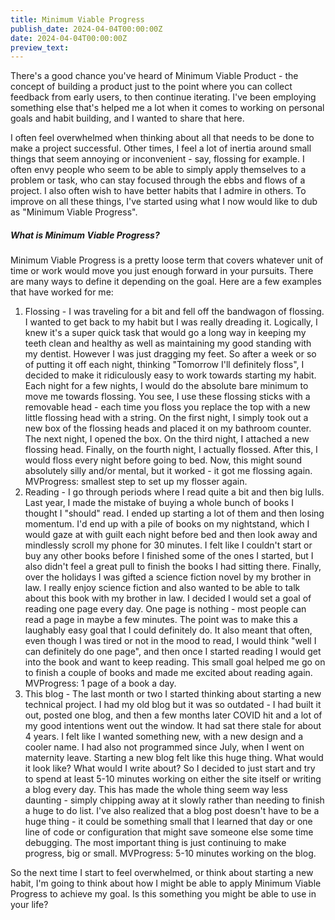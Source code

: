 ```yaml
---
title: Minimum Viable Progress
publish_date: 2024-04-04T00:00:00Z
date: 2024-04-04T00:00:00Z
preview_text:
---
```

There's a good chance you've heard of Minimum Viable Product - the concept of building a product just to the point where you can collect feedback from early users, to then continue iterating. I've been employing something else that's helped me a lot when it comes to working on personal goals and habit building, and I wanted to share that here.

I often feel overwhelmed when thinking about all that needs to be done to make a project successful. Other times, I feel a lot of inertia around small things that seem annoying or inconvenient - say, flossing for example. I often envy people who seem to be able to simply apply themselves to a problem or task, who can stay focused through the ebbs and flows of a project. I also often wish to have better habits that I admire in others. To improve on all these things, I've started using what I now would like to dub as "Minimum Viable Progress".

##### What is Minimum Viable Progress?

Minimum Viable Progress is a pretty loose term that covers whatever unit of time or work would move you just enough forward in your pursuits. There are many ways to define it depending on the goal. Here are a few examples that have worked for me:

1. Flossing - I was traveling for a bit and fell off the bandwagon of flossing. I wanted to get back to my habit but I was really dreading it. Logically, I knew it's a super quick task that would go a long way in keeping my teeth clean and healthy as well as maintaining my good standing with my dentist. However I was just dragging my feet. So after a week or so of putting it off each night, thinking "Tomorrow I'll definitely floss", I decided to make it ridiculously easy to work towards starting my habit. Each night for a few nights, I would do the absolute bare minimum to move me towards flossing. You see, I use these flossing sticks with a removable head - each time you floss you replace the top with a new little flossing head with a string. On the first night, I simply took out a new box of the flossing heads and placed it on my bathroom counter. The next night, I opened the box. On the third night, I attached a new flossing head. Finally, on the fourth night, I actually flossed. After this, I would floss every night before going to bed. Now, this might sound absolutely silly and/or mental, but it worked - it got me flossing again. MVProgress: smallest step to set up my flosser again.
2. Reading - I go through periods where I read quite a bit and then big lulls. Last year, I made the mistake of buying a whole bunch of books I thought I "should" read. I ended up starting a lot of them and then losing momentum. I'd end up with a pile of books on my nightstand, which I would gaze at with guilt each night before bed and then look away and mindlessly scroll my phone for 30 minutes. I felt like I couldn't start or buy any other books before I finished some of the ones I started, but I also didn't feel a great pull to finish the books I had sitting there. Finally, over the holidays I was gifted a science fiction novel by my brother in law. I really enjoy science fiction and also wanted to be able to talk about this book with my brother in law. I decided I would set a goal of reading one page every day. One page is nothing - most people can read a page in maybe a few minutes. The point was to make this a laughably easy goal that I could definitely do. It also meant that often, even though I was tired or not in the mood to read, I would think "well I can definitely do one page", and then once I started reading I would get into the book and want to keep reading. This small goal helped me go on to finish a couple of books and made me excited about reading again. MVProgress: 1 page of a book a day.
3. This blog - The last month or two I started thinking about starting a new technical project. I had my old blog but it was so outdated - I had built it out, posted one blog, and then a few months later COVID hit and a lot of my good intentions went out the window. It had sat there stale for about 4 years. I felt like I wanted something new, with a new design and a cooler name. I had also not programmed since July,  when I went on maternity leave. Starting a new blog felt like this huge thing. What would it look like? What would I write about? So I decided to just start and try to spend at least 5-10 minutes working on either the site itself or writing a blog every day. This has made the whole thing seem way less daunting - simply chipping away at it slowly rather than needing to finish a huge to do list. I've also realized that a blog post doesn't have to be a huge thing - it could be something small that I learned that day or one line of code or configuration that might save someone else some time debugging. The most important thing is just continuing to make progress, big or small. MVProgress: 5-10 minutes working on the blog.

So the next time I start to feel overwhelmed, or think about starting a new habit, I'm going to think about how I might be able to apply Minimum Viable Progress to achieve my goal. Is this something you might be able to use in your life?
